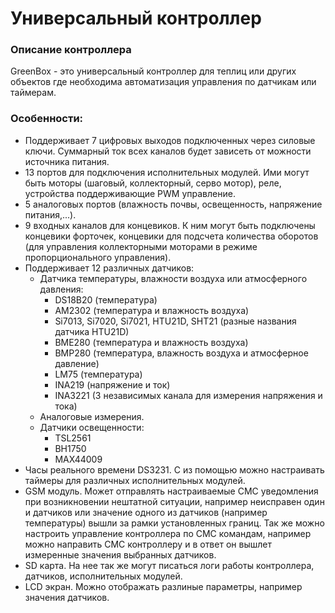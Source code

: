 # Универсальный контроллер #

### Описание контроллера ###
GreenBox - это универсальный контроллер для теплиц или других объектов где необходима автоматизация управления по датчикам или таймерам. 



### Особенности: ###
+	Поддерживает 7 цифровых выходов подключенных через силовые ключи. Суммарный ток всех каналов будет зависеть от можности источника питания.
+	13 портов для подключения исполнительных модулей. Ими могут быть моторы (шаговый, коллекторный, серво мотор), реле, устройства поддерживающие PWM управление.
+	5 аналоговых портов (влажность почвы, освещенность, напряжение питания,...).
+	9 входных каналов для концевиков. К ним могут быть подключены концевики форточек, концевики для подсчета количества оборотов (для управления коллекторными моторами в режиме пропорционального управления).
+	Поддерживает 12 различных датчиков:
    *	Датчика температуры, влажности воздуха или атмосферного давления:
        * DS18B20 (температура)
        *	AM2302 (температура и влажность воздуха)
        * Si7013, Si7020, Si7021, HTU21D, SHT21 (разные названия датчика HTU21D)
        * BME280 (температура и влажность воздуха)
        * BMP280 (температура, влажность воздуха и атмосферное давление)
        * LM75 (температура)
        * INA219 (напряжение и ток)
        * INA3221 (3 независимых канала для измерения напряжения и тока)	
    * Аналоговые измерения.
    * Датчики освещенности:
        * TSL2561
        * BH1750
        *	MAX44009
+	Часы реального времени DS3231. С из помощью можно настраивать таймеры для различных исполнительных модулей.
+	GSM модуль. Может отправлять настраиваемые СМС уведомления при возникновении нештатной ситуации, например неисправен один и датчиков или значение одного из датчиков (например температуры) вышли за рамки установленных границ. Так же можно настроить управление контроллера по СМС командам, например можно направить СМС контроллеру и в ответ он вышлет измеренные значения выбранных датчиков.
+	SD карта. На нее так же могут писаться логи работы контроллера, датчиков, исполнительных модулей.
+ LCD экран. Можно отображать разлиные параметры, например значения датчиков.

